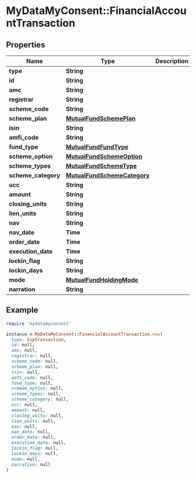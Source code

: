 # MyDataMyConsent::FinancialAccountTransaction

## Properties

| Name | Type | Description | Notes |
| ---- | ---- | ----------- | ----- |
| **type** | **String** |  |  |
| **id** | **String** |  |  |
| **amc** | **String** |  |  |
| **registrar** | **String** |  |  |
| **scheme_code** | **String** |  |  |
| **scheme_plan** | [**MutualFundSchemePlan**](MutualFundSchemePlan.md) |  |  |
| **isin** | **String** |  |  |
| **amfi_code** | **String** |  |  |
| **fund_type** | [**MutualFundFundType**](MutualFundFundType.md) |  |  |
| **scheme_option** | [**MutualFundSchemeOption**](MutualFundSchemeOption.md) |  |  |
| **scheme_types** | [**MutualFundSchemeType**](MutualFundSchemeType.md) |  |  |
| **scheme_category** | [**MutualFundSchemeCategory**](MutualFundSchemeCategory.md) |  |  |
| **ucc** | **String** |  |  |
| **amount** | **String** |  |  |
| **closing_units** | **String** |  |  |
| **lien_units** | **String** |  |  |
| **nav** | **String** |  |  |
| **nav_date** | **Time** |  |  |
| **order_date** | **Time** |  |  |
| **execution_date** | **Time** |  |  |
| **lockin_flag** | **String** |  |  |
| **lockin_days** | **String** |  |  |
| **mode** | [**MutualFundHoldingMode**](MutualFundHoldingMode.md) |  |  |
| **narration** | **String** |  |  |

## Example

```ruby
require 'mydatamyconsent'

instance = MyDataMyConsent::FinancialAccountTransaction.new(
  type: SipTransaction,
  id: null,
  amc: null,
  registrar: null,
  scheme_code: null,
  scheme_plan: null,
  isin: null,
  amfi_code: null,
  fund_type: null,
  scheme_option: null,
  scheme_types: null,
  scheme_category: null,
  ucc: null,
  amount: null,
  closing_units: null,
  lien_units: null,
  nav: null,
  nav_date: null,
  order_date: null,
  execution_date: null,
  lockin_flag: null,
  lockin_days: null,
  mode: null,
  narration: null
)
```


